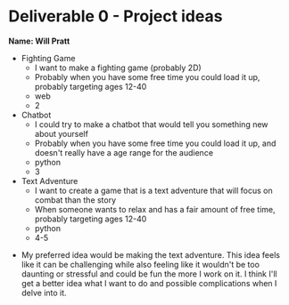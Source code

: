 # Deliverable 0 - Project ideas

**Name: Will Pratt**  

* Fighting Game
  * I want to make a fighting game (probably 2D)
  * Probably when you have some free time you could load it up, probably targeting ages 12-40
  * web
  * 2
* Chatbot
  * I could try to make a chatbot that would tell you something new about yourself
  * Probably when you have some free time you could load it up, and doesn't really have a age range for the audience
  * python
  * 3
* Text Adventure
  * I want to create a game that is a text adventure that will focus on combat than the story
  * When someone wants to relax and has a fair amount of free time, probably targeting ages 12-40
  * python
  * 4-5
- My preferred idea would be making the text adventure. This idea feels like it can be challenging while also feeling like it wouldn't be too daunting or stressful and could be fun the more I work on it. I think I'll get a better idea what I want to do and possible complications when I delve into it.
